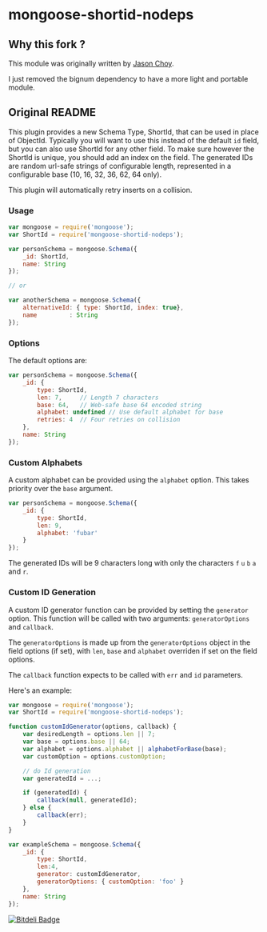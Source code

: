 mongoose-shortid-nodeps
================

## Why this fork ?

This module was originally written by [Jason Choy](https://github.com/jjwchoy).

I just removed the bignum dependency to have a more light and portable module.

## Original README

This plugin provides a new Schema Type, ShortId, that can be used in place of ObjectId. Typically you will want to use this instead of the default `id` field, but you can also use ShortId for any other field. To make sure however the ShortId is unique, you should add an index on the field.
The generated IDs are random url-safe strings of configurable length, represented in a configurable base (10, 16, 32, 36, 62, 64 only).

This plugin will automatically retry inserts on a collision.

### Usage

```javascript
var mongoose = require('mongoose');
var ShortId = require('mongoose-shortid-nodeps');

var personSchema = mongoose.Schema({
    _id: ShortId,
    name: String
});

// or

var anotherSchema = mongoose.Schema({
    alternativeId: { type: ShortId, index: true},
    name         : String
});
```

### Options

The default options are:

```javascript
var personSchema = mongoose.Schema({
    _id: {
        type: ShortId,
        len: 7,     // Length 7 characters
        base: 64,   // Web-safe base 64 encoded string
        alphabet: undefined // Use default alphabet for base
        retries: 4  // Four retries on collision
    },
    name: String
});
```

### Custom Alphabets

A custom alphabet can be provided using the `alphabet` option. This takes priority over the `base` argument.

```javascript
var personSchema = mongoose.Schema({
    _id: {
        type: ShortId,
        len: 9,
        alphabet: 'fubar'
    }
});
```

The generated IDs will be 9 characters long with only the characters `f` `u` `b` `a` and `r`.


### Custom ID Generation

A custom ID generator function can be provided by setting the `generator` option. This function will be called with two arguments: `generatorOptions` and `callback`.

The `generatorOptions` is made up from the `generatorOptions` object in the field options (if set), with `len`, `base` and `alphabet` overriden if set on the field options.

The `callback` function expects to be called with `err` and `id` parameters.

Here's an example:

```javascript
var mongoose = require('mongoose');
var ShortId = require('mongoose-shortid-nodeps');

function customIdGenerator(options, callback) {
    var desiredLength = options.len || 7;
    var base = options.base || 64;
    var alphabet = options.alphabet || alphabetForBase(base);
    var customOption = options.customOption;

    // do Id generation
    var generatedId = ...;

    if (generatedId) {
        callback(null, generatedId);
    } else {
        callback(err);
    }
}

var exampleSchema = mongoose.Schema({
    _id: {
        type: ShortId,
        len:4,
        generator: customIdGenerator,
        generatorOptions: { customOption: 'foo' }
    },
    name: String
});

```

[![Bitdeli Badge](https://d2weczhvl823v0.cloudfront.net/leeroybrun/mongoose-shortid/trend.png)](https://bitdeli.com/free "Bitdeli Badge")

